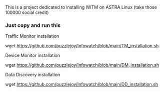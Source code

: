This is a project dedicated to installing IWTM on ASTRA Linux (take those 100000 social credit)

### Just copy and run this

Traffic Monitor installation

wget https://github.com/puzzlejoy/Infowatch/blob/main/TM_installation.sh

Device Monitor installation

wget https://github.com/puzzlejoy/Infowatch/blob/main/DM_installation.sh 

Data Discovery installation

wget https://github.com/puzzlejoy/Infowatch/blob/main/DD_installation.sh
